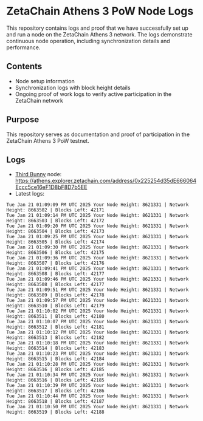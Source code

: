 # ZetaChain Athens 3 PoW Node Logs
This repository contains logs and proof that we have successfully set up and run a node on the ZetaChain Athens 3 network. The logs demonstrate continuous node operation, including synchronization details and performance.

## Contents
- Node setup information
- Synchronization logs with block height details
- Ongoing proof of work logs to verify active participation in the ZetaChain network

## Purpose
This repository serves as documentation and proof of participation in the ZetaChain Athens 3 PoW testnet.

## Logs

- [Third Bunny](https://thirdbunny.xyz/) node: https://athens.explorer.zetachain.com/address/0x225254d35dE666064Eccc5ce16eF1D8bF8D7b5EE
- Latest logs:
```
Tue Jan 21 01:09:09 PM UTC 2025 Your Node Height: 8621331 | Network Height: 8663502 | Blocks Left: 42171
Tue Jan 21 01:09:14 PM UTC 2025 Your Node Height: 8621331 | Network Height: 8663503 | Blocks Left: 42172
Tue Jan 21 01:09:20 PM UTC 2025 Your Node Height: 8621331 | Network Height: 8663504 | Blocks Left: 42173
Tue Jan 21 01:09:25 PM UTC 2025 Your Node Height: 8621331 | Network Height: 8663505 | Blocks Left: 42174
Tue Jan 21 01:09:30 PM UTC 2025 Your Node Height: 8621331 | Network Height: 8663506 | Blocks Left: 42175
Tue Jan 21 01:09:36 PM UTC 2025 Your Node Height: 8621331 | Network Height: 8663507 | Blocks Left: 42176
Tue Jan 21 01:09:41 PM UTC 2025 Your Node Height: 8621331 | Network Height: 8663508 | Blocks Left: 42177
Tue Jan 21 01:09:46 PM UTC 2025 Your Node Height: 8621331 | Network Height: 8663508 | Blocks Left: 42177
Tue Jan 21 01:09:51 PM UTC 2025 Your Node Height: 8621331 | Network Height: 8663509 | Blocks Left: 42178
Tue Jan 21 01:09:57 PM UTC 2025 Your Node Height: 8621331 | Network Height: 8663510 | Blocks Left: 42179
Tue Jan 21 01:10:02 PM UTC 2025 Your Node Height: 8621331 | Network Height: 8663511 | Blocks Left: 42180
Tue Jan 21 01:10:07 PM UTC 2025 Your Node Height: 8621331 | Network Height: 8663512 | Blocks Left: 42181
Tue Jan 21 01:10:12 PM UTC 2025 Your Node Height: 8621331 | Network Height: 8663513 | Blocks Left: 42182
Tue Jan 21 01:10:18 PM UTC 2025 Your Node Height: 8621331 | Network Height: 8663514 | Blocks Left: 42183
Tue Jan 21 01:10:23 PM UTC 2025 Your Node Height: 8621331 | Network Height: 8663515 | Blocks Left: 42184
Tue Jan 21 01:10:28 PM UTC 2025 Your Node Height: 8621331 | Network Height: 8663516 | Blocks Left: 42185
Tue Jan 21 01:10:34 PM UTC 2025 Your Node Height: 8621331 | Network Height: 8663516 | Blocks Left: 42185
Tue Jan 21 01:10:39 PM UTC 2025 Your Node Height: 8621331 | Network Height: 8663517 | Blocks Left: 42186
Tue Jan 21 01:10:44 PM UTC 2025 Your Node Height: 8621331 | Network Height: 8663518 | Blocks Left: 42187
Tue Jan 21 01:10:50 PM UTC 2025 Your Node Height: 8621331 | Network Height: 8663519 | Blocks Left: 42188
```

